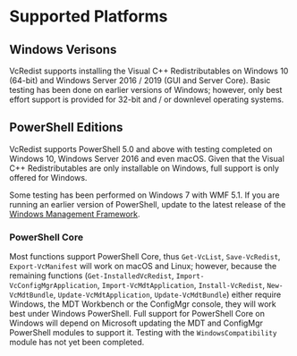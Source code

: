 # Supported Platforms

## Windows Verisons

VcRedist supports installing the Visual C++ Redistributables on Windows 10 (64-bit) and Windows Server 2016 / 2019 (GUI and Server Core). Basic testing has been done on earlier versions of Windows; however, only best effort support is provided for 32-bit and / or downlevel operating systems.

## PowerShell Editions

VcRedist supports PowerShell 5.0 and above with testing completed on Windows 10, Windows Server 2016 and even macOS. Given that the Visual C++ Redistributables are only installable on Windows, full support is only offered for Windows.

Some testing has been performed on Windows 7 with WMF 5.1. If you are running an earlier version of PowerShell, update to the latest release of the [Windows Management Framework](https://docs.microsoft.com/en-us/powershell/wmf/readme).

### PowerShell Core

Most functions support PowerShell Core, thus `Get-VcList`, `Save-VcRedist`, `Export-VcManifest` will work on macOS and Linux; however, because the remaining functions (`Get-InstalledVcRedist`, `Import-VcConfigMgrApplication`, `Import-VcMdtApplication`, `Install-VcRedist`, `New-VcMdtBundle`, `Update-VcMdtApplication`, `Update-VcMdtBundle`) either require Windows, the MDT Workbench or the ConfigMgr console, they will work best under Windows PowerShell. Full support for PowerShell Core on Windows will depend on Microsoft updating the MDT and ConfigMgr PowerShell modules to support it. Testing with the `WindowsCompatibility` module has not yet been completed.
